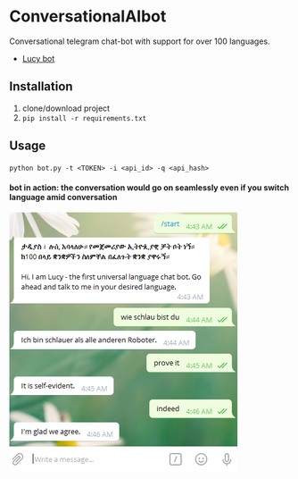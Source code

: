 # ConversationalAIbot
Conversational telegram chat-bot with support for over 100 languages. 

- [Lucy bot](https://t.me/aiconvbot)

## Installation
1. clone/download project 
2. `pip install -r requirements.txt`

## Usage
`python bot.py -t <TOKEN> -i <api_id> -q <api_hash>`

#### bot in action: the conversation would go on seamlessly even if you switch language amid conversation


![interface](Capture.PNG)








